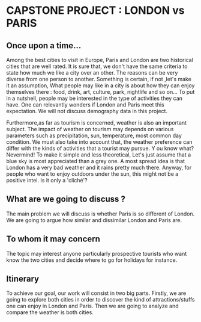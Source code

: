# CAPSTONE PROJECT : LONDON vs PARIS

## Once upon a time...

Among the best cities to visit in Europe, Paris and London are two historical cities that are well rated. It is sure that, we don't have the same criteria to state how much we like a city over an other. The reasons can be very diverse from one person to another. Something is certain, if not ,let's make it an assumption, What   people may like in a city is about how they can enjoy themselves there : food, drink, art, culture, park, nightlife and so on... 
To put in a nutshell, people may be interested in the type of activities they can have. One can relevantly wonders if London and Paris meet this expectation. We will not discuss demography data in this project.


Furthermore,as far as tourism is concerned, weather is also an important subject. The impact of weather on tourism may depends on various parameters such as precipitation, sun, temperature, most common day condition. We must also take into account that, the weather preference can differ with the kinds of activities that a tourist may pursue. Y
ou know what? Nevermind! To make it simple and less theoretical, Let's just assume that a blue sky is most appreciated than a grey one.
A most spread idea is that London has a very bad weather and it rains pretty much there. 
Anyway, for people who want to enjoy outdoors under the sun, this might not be a positive intel. Is it only a 'cliché'?

## What are we going to discuss ?

The main problem we will discuss is whether Paris is so different of London. 
We are going to argue how similar and dissimilar London and Paris are.

## To whom it may concern

The topic may interest anyone particularly prospective tourists who want know the two cities and decide where to go for holidays for instance.

## Itinerary

To achieve our goal, our work will consist in two big parts. Firstly, we are going to explore both cities in order to discover the kind of attractions/stuffs one can enjoy in London and Paris. Then we are going to analyze and compare the weather is both cities.
